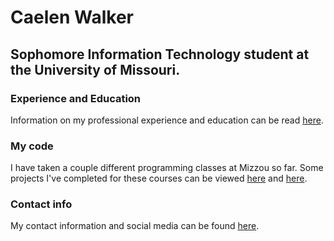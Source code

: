# Caelen Walker

## Sophomore Information Technology student at the University of Missouri.

### Experience and Education
Information on my professional experience and education can be read [here](experience.md).

### My code
I have taken a couple different programming classes at Mizzou so far. Some projects I've completed for these courses can be viewed [here](code1.md) and [here](code2.md).

### Contact info
My contact information and social media can be found [here](contact.md).
